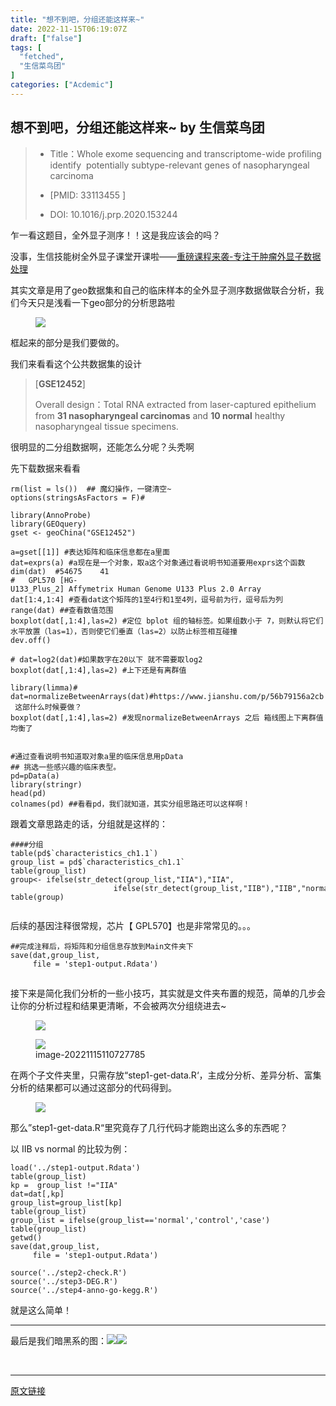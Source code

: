 ```yaml
---
title: "想不到吧，分组还能这样来~"
date: 2022-11-15T06:19:07Z
draft: ["false"]
tags: [
  "fetched",
  "生信菜鸟团"
]
categories: ["Acdemic"]
---
```

想不到吧，分组还能这样来~ by 生信菜鸟团
------
<div><section data-tool="mdnice编辑器" data-website="https://www.mdnice.com"><blockquote data-tool="mdnice编辑器"><ul><li><section><p>Title：Whole exome sequencing and transcriptome-wide profiling identify  potentially subtype-relevant genes of nasopharyngeal carcinoma</p></section></li><li><section><p>[PMID: 33113455 <span></span>]</p></section></li><li><section><p>DOI: 10.1016/j.prp.2020.153244<span></span></p></section></li></ul></blockquote><p data-tool="mdnice编辑器">乍一看这题目，全外显子测序！！这是我应该会的吗？</p><p data-tool="mdnice编辑器">没事，生信技能树全外显子课堂开课啦——<a target="_blank" href="http://mp.weixin.qq.com/s?__biz=MzAxMDkxODM1Ng==&amp;mid=2247518508&amp;idx=1&amp;sn=a342dd13613954c1e9273f26182e238a&amp;chksm=9b4bc997ac3c40815735ad7141aef6f4e87eb0c314e8d8f604071237bbfd8723b6f9dd7270fd&amp;scene=21#wechat_redirect" textvalue="重磅课程来袭-专注于肿瘤外显子数据处理" linktype="text" imgurl="" imgdata="null" data-itemshowtype="0" tab="innerlink" data-linktype="2">重磅课程来袭-专注于肿瘤外显子数据处理</a></p><p data-tool="mdnice编辑器">其实文章是用了geo数据集和自己的临床样本的全外显子测序数据做联合分析，我们今天只是浅看一下geo部分的分析思路啦</p><figure data-tool="mdnice编辑器"><img data-ratio="0.5248493975903614" data-src="https://mmbiz.qpic.cn/mmbiz_png/iaRJcrq2Los8BkqakKt1nRP2doclbE3MPicw8eGBCLJ5wqGVFZsaCicTh8iacFHpLg6jfDYSBoicyVFyBiawnS7WuDrw/640?wx_fmt=png" data-type="png" data-w="1328" src="https://mmbiz.qpic.cn/mmbiz_png/iaRJcrq2Los8BkqakKt1nRP2doclbE3MPicw8eGBCLJ5wqGVFZsaCicTh8iacFHpLg6jfDYSBoicyVFyBiawnS7WuDrw/640?wx_fmt=png"></figure><p data-tool="mdnice编辑器">框起来的部分是我们要做的。</p><p data-tool="mdnice编辑器">我们来看看这个公共数据集的设计</p><blockquote data-tool="mdnice编辑器"><p>[<strong>GSE12452</strong>]</p><p>Overall design：Total RNA extracted from laser-captured epithelium from <strong>31 nasopharyngeal carcinomas</strong> and <strong>10 normal</strong> healthy nasopharyngeal tissue specimens.</p></blockquote><p data-tool="mdnice编辑器">很明显的二分组数据啊，还能怎么分呢？头秃啊</p><p data-tool="mdnice编辑器">先下载数据来看看</p><pre data-tool="mdnice编辑器"><code>rm(list = ls())  <span>## 魔幻操作，一键清空~</span><br>options(stringsAsFactors = <span>F</span>)<span>#</span><br><br><span>library</span>(AnnoProbe)<br><span>library</span>(GEOquery) <br>gset &lt;- geoChina(<span>"GSE12452"</span>)<br><br>a=gset[[<span>1</span>]] <span>#表达矩阵和临床信息都在a里面</span><br>dat=exprs(a) <span>#a现在是一个对象，取a这个对象通过看说明书知道要用exprs这个函数</span><br>dim(dat)  <span>#54675    41</span><br><span>#   GPL570 [HG-U133_Plus_2] Affymetrix Human Genome U133 Plus 2.0 Array</span><br>dat[<span>1</span>:<span>4</span>,<span>1</span>:<span>4</span>] <span>#查看dat这个矩阵的1至4行和1至4列，逗号前为行，逗号后为列</span><br>range(dat) <span>##查看数值范围</span><br>boxplot(dat[,<span>1</span>:<span>4</span>],las=<span>2</span>) <span>#定位 bplot 组的轴标签。如果组数小于 7，则默认将它们水平放置（las=1），否则使它们垂直（las=2）以防止标签相互碰撞</span><br>dev.off()<br><br><span># dat=log2(dat)#如果数字在20以下 就不需要取log2</span><br>boxplot(dat[,<span>1</span>:<span>4</span>],las=<span>2</span>) <span>#上下还是有离群值</span><br><br><span>library</span>(limma)<span>#</span><br>dat=normalizeBetweenArrays(dat)<span>#https://www.jianshu.com/p/56b79156a2cb  这部什么时候要做？</span><br>boxplot(dat[,<span>1</span>:<span>4</span>],las=<span>2</span>) <span>#发现normalizeBetweenArrays 之后 箱线图上下离群值均衡了</span><br> <br><br><span>#通过查看说明书知道取对象a里的临床信息用pData</span><br><span>## 挑选一些感兴趣的临床表型。</span><br>pd=pData(a)<br><span>library</span>(stringr)  <br>head(pd)<br>colnames(pd) <span>##看看pd，我们就知道，其实分组思路还可以这样啊！</span><br></code></pre><p data-tool="mdnice编辑器">跟着文章思路走的话，分组就是这样的：</p><pre data-tool="mdnice编辑器"><code><span>####分组 </span><br>table(pd$`characteristics_ch1.1`)<br>group_list = pd$`characteristics_ch1.1`<br>table(group_list)<br>group&lt;- ifelse(str_detect(group_list,<span>"IIA"</span>),<span>"IIA"</span>,<br>                       ifelse(str_detect(group_list,<span>"IIB"</span>),<span>"IIB"</span>,<span>"normal"</span>))<br>table(group)<br><br></code></pre><p data-tool="mdnice编辑器">后续的基因注释很常规，芯片【 GPL570】也是非常常见的。。。</p><pre data-tool="mdnice编辑器"><code><span>##完成注释后，将矩阵和分组信息存放到Main文件夹下</span><br>save(dat,group_list,<br>     file = <span>'step1-output.Rdata'</span>)<br></code></pre><h2 data-tool="mdnice编辑器"></h2><p data-tool="mdnice编辑器">接下来是简化我们分析的一些小技巧，其实就是文件夹布置的规范，简单的几步会让你的分析过程和结果更清晰，不会被两次分组绕进去~</p><figure data-tool="mdnice编辑器"><img data-ratio="0.32033898305084746" data-src="https://mmbiz.qpic.cn/mmbiz_png/iaRJcrq2Los8BkqakKt1nRP2doclbE3MP1Fd0hWvulnEXJHXTzwQBiaBhDMSp6YI6UPia5sAdxicCLI41Du8ZfTbGw/640?wx_fmt=png" data-type="png" data-w="590" src="https://mmbiz.qpic.cn/mmbiz_png/iaRJcrq2Los8BkqakKt1nRP2doclbE3MP1Fd0hWvulnEXJHXTzwQBiaBhDMSp6YI6UPia5sAdxicCLI41Du8ZfTbGw/640?wx_fmt=png"></figure><figure data-tool="mdnice编辑器"><img data-ratio="0.7450523864959255" data-src="https://mmbiz.qpic.cn/mmbiz_png/iaRJcrq2Los8BkqakKt1nRP2doclbE3MPRQH9Dc8VIEXovIrgzQW4oJNkCRU7UxBO4nbvnQvhZyBNYHzuTicjUjA/640?wx_fmt=png" data-type="png" data-w="859" src="https://mmbiz.qpic.cn/mmbiz_png/iaRJcrq2Los8BkqakKt1nRP2doclbE3MPRQH9Dc8VIEXovIrgzQW4oJNkCRU7UxBO4nbvnQvhZyBNYHzuTicjUjA/640?wx_fmt=png"><figcaption>image-20221115110727785</figcaption></figure><p data-tool="mdnice编辑器">在两个子文件夹里，只需存放“step1-get-data.R‘，主成分分析、差异分析、富集分析的结果都可以通过这部分的代码得到。</p><figure data-tool="mdnice编辑器"><img data-ratio="1.12453300124533" data-src="https://mmbiz.qpic.cn/mmbiz_png/iaRJcrq2Los8BkqakKt1nRP2doclbE3MPhtOIkgQsBcAcZYoU3fUmRTKPvCkxuNMFWtYJzyjYRlcH43q8B9A05Q/640?wx_fmt=png" data-type="png" data-w="803" src="https://mmbiz.qpic.cn/mmbiz_png/iaRJcrq2Los8BkqakKt1nRP2doclbE3MPhtOIkgQsBcAcZYoU3fUmRTKPvCkxuNMFWtYJzyjYRlcH43q8B9A05Q/640?wx_fmt=png"></figure><p data-tool="mdnice编辑器">那么”step1-get-data.R“里究竟存了几行代码才能跑出这么多的东西呢？</p><p data-tool="mdnice编辑器">以 ⅡB vs normal 的比较为例：</p><pre data-tool="mdnice编辑器"><code>load(<span>'../step1-output.Rdata'</span>)<br>table(group_list) <br>kp =  group_list !=<span>"IIA"</span><br>dat=dat[,kp]<br>group_list=group_list[kp]<br>table(group_list) <br>group_list = ifelse(group_list==<span>'normal'</span>,<span>'control'</span>,<span>'case'</span>)<br>table(group_list) <br>getwd()<br>save(dat,group_list,<br>     file = <span>'step1-output.Rdata'</span>)<br><br><span>source</span>(<span>'../step2-check.R'</span>)<br><span>source</span>(<span>'../step3-DEG.R'</span>)<br><span>source</span>(<span>'../step4-anno-go-kegg.R'</span>)<br></code></pre><p data-tool="mdnice编辑器">就是这么简单！</p><hr data-tool="mdnice编辑器"><p data-tool="mdnice编辑器">最后是我们暗黑系的图：<img data-ratio="0.7048759623609923" data-src="https://mmbiz.qpic.cn/mmbiz_png/iaRJcrq2Los8BkqakKt1nRP2doclbE3MP5DCuqvbtYUZkDASRQcwPI14duHt9RHvI16DG3zNbZSGJYzZffHTs4g/640?wx_fmt=png" data-type="png" data-w="1169" src="https://mmbiz.qpic.cn/mmbiz_png/iaRJcrq2Los8BkqakKt1nRP2doclbE3MP5DCuqvbtYUZkDASRQcwPI14duHt9RHvI16DG3zNbZSGJYzZffHTs4g/640?wx_fmt=png"><img data-ratio="0.5625" data-src="https://mmbiz.qpic.cn/mmbiz_jpg/iaRJcrq2Los8BkqakKt1nRP2doclbE3MPXpycrPlysuOwMOJrMIQ3gIdDVulQtSeSpiatMj0jLlEibDFWKSKTEuCg/640?wx_fmt=jpeg" data-type="jpeg" data-w="1280" src="https://mmbiz.qpic.cn/mmbiz_jpg/iaRJcrq2Los8BkqakKt1nRP2doclbE3MPXpycrPlysuOwMOJrMIQ3gIdDVulQtSeSpiatMj0jLlEibDFWKSKTEuCg/640?wx_fmt=jpeg"></p></section><p><br></p><p><mp-style-type data-value="3"></mp-style-type></p></div>  
<hr>
<a href="https://mp.weixin.qq.com/s/zQunqR9RbrFbjxfHmetgEw",target="_blank" rel="noopener noreferrer">原文链接</a>
